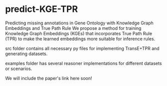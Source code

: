 # predict-KGE-TPR
Predicting missing annotations in Gene Ontology with Knowledge Graph Embeddings and True Path Rule
 We propose a method for training Knowledge Graph Embeddings (KGEs) that incorporates True Path Rule (TPR) to make the learned embeddings more suitable for inference rules.

 src folder contains all necessary py files for implementing TransE+TPR and generating datasets.
 
 examples folder has several reasoner implementations for different datasets or scenarios.

 We will include the paper's link here soon!

